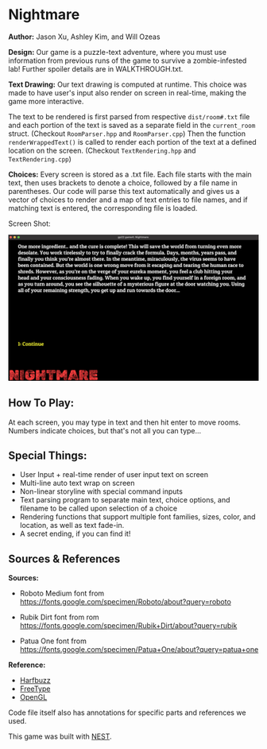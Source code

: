 # Nightmare

**Author:** Jason Xu, Ashley Kim, and Will Ozeas

**Design:** Our game is a puzzle-text adventure, where you must use information 
from previous runs of the game to survive a zombie-infested lab! Further spoiler details are in WALKTHROUGH.txt.

**Text Drawing:** Our text drawing is computed at runtime. This choice was made to have user's input also render on screen in real-time, making the game more interactive.

 The text to be rendered is first parsed from respective `dist/room#.txt` file and each portion of the text is saved as a separate field in the `current_room` struct. (Checkout `RoomParser.hpp` and `RoomParser.cpp`) Then the function `renderWrappedText()` is called to render each portion of the text at a defined location on the screen. (Checkout `TextRendering.hpp` and `TextRendering.cpp`)


**Choices:** Every screen is stored as a .txt file. Each file starts with the main text, then uses brackets to denote a choice, followed by
a file name in parentheses. Our code will parse this text automatically and gives us a vector of choices to render and a map of text entries
to file names, and if matching text is entered, the corresponding file is loaded.

Screen Shot:

![Screen Shot](screenshot.png)

## How To Play: ##

At each screen, you may type in text and then hit enter to move rooms. Numbers indicate choices, but that's not all you can type...

## Special Things: ##
* User Input + real-time render of user input text on screen
* Multi-line auto text wrap on screen
* Non-linear storyline with special command inputs
* Text parsing program to separate main text, choice options, and filename to be called upon selection of a choice
* Rendering functions that support multiple font families, sizes, color, and location, as well as text fade-in.
* A secret ending, if you can find it!

## Sources & References ##
**Sources:**
* Roboto Medium font from https://fonts.google.com/specimen/Roboto/about?query=roboto

* Rubik Dirt font from rom https://fonts.google.com/specimen/Rubik+Dirt/about?query=rubik

* Patua One font from https://fonts.google.com/specimen/Patua+One/about?query=patua+one

**Reference:**
* [Harfbuzz](https://github.com/harfbuzz/harfbuzz-tutorial/blob/master/hello-harfbuzz-freetype.c)
* [FreeType](https://freetype.org/freetype2/docs/tutorial/step1.html#section-6)
* [OpenGL](https://learnopengl.com/In-Practice/Text-Rendering)

Code file itself also has annotations for specific parts and references we used.

This game was built with [NEST](NEST.md).

